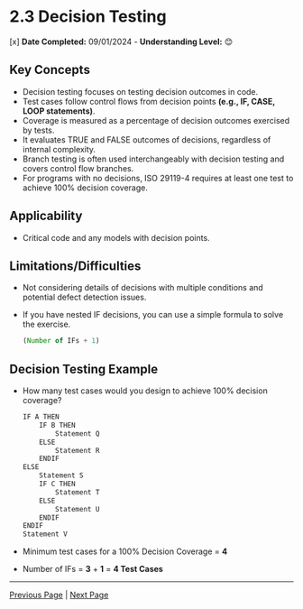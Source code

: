 # 2.3 Decision Testing

[x] **Date Completed:** 09/01/2024 - **Understanding Level:** 😊

## Key Concepts

- Decision testing focuses on testing decision outcomes in code.
- Test cases follow control flows from decision points **(e.g., IF, CASE, LOOP statements)**.
- Coverage is measured as a percentage of decision outcomes exercised by tests.
- It evaluates TRUE and FALSE outcomes of decisions, regardless of internal complexity.
- Branch testing is often used interchangeably with decision testing and covers control flow branches.
- For programs with no decisions, ISO 29119-4 requires at least one test to achieve 100% decision coverage.

## Applicability

- Critical code and any models with decision points.

## Limitations/Difficulties

- Not considering details of decisions with multiple conditions and potential defect detection issues.
- If you have nested IF decisions, you can use a simple formula to solve the exercise.

  ```javascript
  (Number of IFs + 1)
  ```

## Decision Testing Example

- How many test cases would you design to achieve 100% decision coverage?

  ```javascript
  IF A THEN
      IF B THEN
          Statement Q
      ELSE
          Statement R
      ENDIF
  ELSE
      Statement S
      IF C THEN
          Statement T
      ELSE
          Statement U
      ENDIF
  ENDIF
  Statement V
  ```

- Minimum test cases for a 100% Decision Coverage = **4**
- Number of IFs = **3** + **1** = **4 Test Cases**

---

[Previous Page](2.2-statement-testing.md) | [Next Page](2.4-modified-condition-decision-testing.md)
